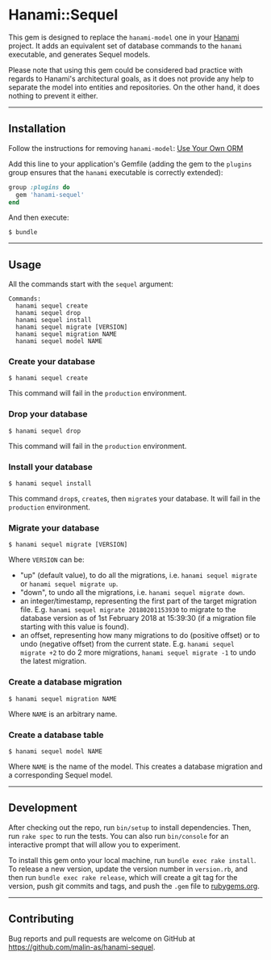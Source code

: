 # Hanami::Sequel

This gem is designed to replace the `hanami-model` one in your
[Hanami](https://hanamirb.org/) project. It adds an equivalent set of database
commands to the `hanami` executable, and generates Sequel models.

Please note that using this gem could be considered bad practice with regards
to Hanami's architectural goals, as it does not provide any help to separate
the model into entities and repositories. On the other hand, it does nothing to
prevent it either.

***

## Installation

Follow the instructions for removing `hanami-model`:
[Use Your Own ORM](http://hanamirb.org/guides/1.1/models/use-your-own-orm/)

Add this line to your application's Gemfile (adding the gem to the `plugins`
group ensures that the `hanami` executable is correctly extended):

```ruby
group :plugins do
  gem 'hanami-sequel'
end
```

And then execute:

    $ bundle

***

## Usage

All the commands start with the `sequel` argument:

```text
Commands:
  hanami sequel create
  hanami sequel drop
  hanami sequel install
  hanami sequel migrate [VERSION]
  hanami sequel migration NAME
  hanami sequel model NAME
```

### Create your database

```text
$ hanami sequel create
```

This command will fail in the `production` environment.

### Drop your database

```text
$ hanami sequel drop
```

This command will fail in the `production` environment.

### Install your database

```text
$ hanami sequel install
```

This command `drop`s, `create`s, then `migrate`s your database. It will fail in
the `production` environment.


### Migrate your database

```text
$ hanami sequel migrate [VERSION]
```

Where `VERSION` can be:

* "up" (default value), to do all the migrations, i.e. `hanami sequel migrate`
  or `hanami sequel migrate up`.
* "down", to undo all the migrations, i.e. `hanami sequel migrate down`.
* an integer/timestamp, representing the first part of the target migration
  file. E.g. `hanami sequel migrate 20180201153930` to migrate to the
  database version as of 1st February 2018 at 15:39:30 (if a migration file
  starting with this value is found).
* an offset, representing how many migrations to do (positive offset) or to
  undo (negative offset) from the current state. E.g. `hanami sequel migrate +2`
  to do 2 more migrations, `hanami sequel migrate -1` to undo the latest
  migration.

### Create a database migration

```text
$ hanami sequel migration NAME
```

Where `NAME` is an arbitrary name.

### Create a database table

```text
$ hanami sequel model NAME
```

Where `NAME` is the name of the model. This creates a database migration and a
corresponding Sequel model.

***

## Development

After checking out the repo, run `bin/setup` to install dependencies. Then, run `rake spec` to run the tests. You can also run `bin/console` for an interactive prompt that will allow you to experiment.

To install this gem onto your local machine, run `bundle exec rake install`. To release a new version, update the version number in `version.rb`, and then run `bundle exec rake release`, which will create a git tag for the version, push git commits and tags, and push the `.gem` file to [rubygems.org](https://rubygems.org).

***

## Contributing

Bug reports and pull requests are welcome on GitHub at https://github.com/malin-as/hanami-sequel.
